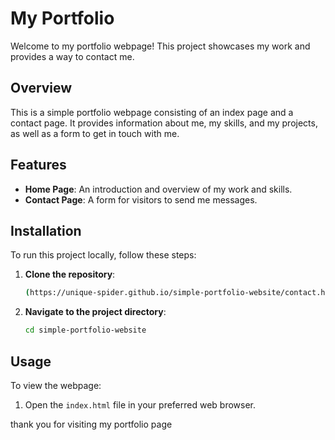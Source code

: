 # My Portfolio

Welcome to my portfolio webpage! This project showcases my work and provides a way to contact me.

## Overview

This is a simple portfolio webpage consisting of an index page and a contact page. It provides information about me, my skills, and my projects, as well as a form to get in touch with me.

## Features

- **Home Page**: An introduction and overview of my work and skills.
- **Contact Page**: A form for visitors to send me messages.

## Installation

To run this project locally, follow these steps:

1. **Clone the repository**:
    ```bash
    (https://unique-spider.github.io/simple-portfolio-website/contact.html)
    ```

2. **Navigate to the project directory**:
    ```bash
    cd simple-portfolio-website
    ```

## Usage

To view the webpage:

1. Open the `index.html` file in your preferred web browser.


thank you for visiting my portfolio page
